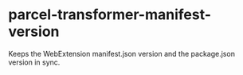 # parcel-transformer-manifest-version
Keeps the WebExtension manifest.json version and the package.json version in sync.
